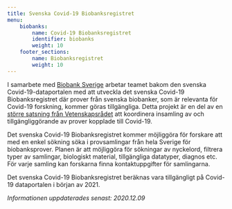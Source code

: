 ```yaml
---
title: Svenska Covid-19 Biobanksregistret
menu:
    biobanks:
        name: Covid-19 Biobanksregistret
        identifier: biobanks
        weight: 10
    footer_sections:
        name: Biobanksregistret
        weight: 10
---
```


I samarbete med [Biobank Sverige](https://biobanksverige.se/) arbetar teamet bakom den svenska Covid-19-dataportalen med att utveckla det svenska Covid-19 Biobanksregistret där prover från svenska biobanker, som är relevanta för Covid-19 forskning, kommer göras tillgängliga. Detta projekt är en del av en [större satsning från Vetenskapsrådet](https://www.vr.se/aktuellt/nyheter/nyhetsarkiv/2020-09-01-10-miljoner-till-biobank-sverige-for-samordning-av-covid-19-prover.html) att koordinera insamling av och tillgängliggörande av prover kopplade till Covid-19.

Det svenska Covid-19 Biobanksregistret kommer möjliggöra för forskare att med en enkel sökning söka i provsamlingar från hela Sverige för biobanksprover. Planen är att möjliggöra för sökningar av nyckelord, filtrera typer av samlingar, biologiskt material, tillgängliga datatyper, diagnos etc. För varje samling kan forskarna finna kontaktuppgifter för samlingarna.

Det svenska Covid-19 Biobanksregistret beräknas vara tillgängligt på Covid-19 dataportalen i början av 2021.

<i>Informationen uppdaterades senast: 2020.12.09</i>
